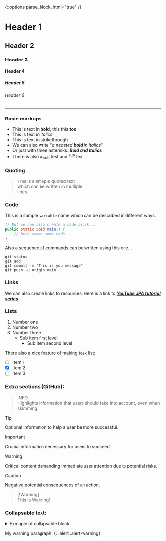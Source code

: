 {::options parse_block_html="true" /}
# Header 1
## Header 2
### Header 3
#### Header 4
##### Header 5
###### Header 6

----

### Basic markups
* This is text in **bold**, this this __too__ 
* This is text in _italics_
* This is text in ~~strikethrough~~
* We can also write "_a neasted **bold** in italics_"
* Or just with three asterisks: ***Bold and italics***
* There is also a <sub>sub</sub> test and <sup>sup</sup> text

### Quoting
> This is a smaple quoted text\
> which can be written in mutliple\
> lines

### Code
This is a sample `variable` name which can be described in different ways. 

```java
// But we can also create a code block...
public static void main() {
    // here comes some code...
}
```

Also a sequence of commands can be written using this one...
```agsl
git status
git add .
git commit -m "This is you message"
git push -u origin main
```

### Links
We can also create links to resources: 
Here is a link to ***[YouTube JPA tutorial series](https://www.youtube.com/playlist?list=PLEocw3gLFc8UYNv0uRG399GSggi8icTL6)***
 
### Lists
1. Number one
1. Number two
1. Number three
   - Sub item first level
     - Sub item second level

There also a nice feature of making task list: 
- [ ] Item 1
- [x] Item 2
- [ ] Item 3

### Extra sections (GitHub): 

> INFO\
> Highlights information that users should take into account, even when skimming.

> [!TIP]
> Optional information to help a user be more successful.

> [!IMPORTANT]
> Crucial information necessary for users to succeed.

> [!WARNING]
> Critical content demanding immediate user attention due to potential risks.

> [!CAUTION]
> Negative potential consequences of an action.

> [!Warning]\
> This is Warning!
> 

### Collapsable text: 
<details>
<summary>Exmaple of collapsable block</summary>
And this is an example of collapsed content... 
</details>

My warning paragraph.
{: .alert .alert-warning}